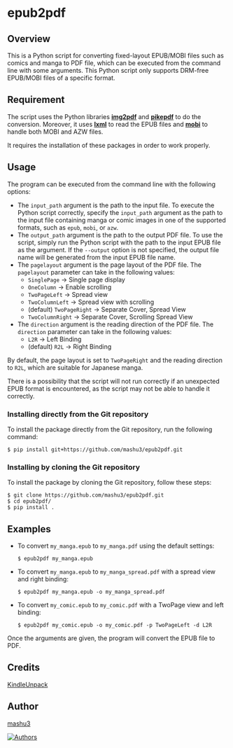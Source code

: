 # epub2pdf
## Overview
This is a Python script for converting fixed-layout EPUB/MOBI files such as comics and manga to PDF file, which can be executed from the command line with some arguments.
This Python script only supports DRM-free EPUB/MOBI files of a specific format.

## Requirement
The script uses the Python libraries **[img2pdf](https://pypi.org/project/img2pdf/)** and **[pikepdf](https://pypi.org/project/pikepdf/)** to do the conversion.
Moreover, it uses **[lxml](https://pypi.org/project/lxml/)** to read the EPUB files and  **[mobi](https://pypi.org/project/mobi/)** to handle both MOBI and AZW files.

It requires the installation of these packages in order to work properly.

## Usage
The program can be executed from the command line with the following options:
- The `input_path` argument is the path to the input file. To execute the Python script correctly, specify the `input_path` argument as the path to the input file containing manga or comic images in one of the supported formats, such as `epub`, `mobi`, or  `azw`.
- The `output_path` argument is the path to the output PDF file. To use the script, simply run the Python script with the path to the input EPUB file as the argument. If the `--output` option is not specified, the output file name will be generated from the input EPUB file name.
- The `pagelayout` argument is the page layout of the PDF file. The `pagelayout` parameter can take in the following values:
    - `SinglePage` -> Single page display
    - `OneColumn` -> Enable scrolling
    - `TwoPageLeft` -> Spread view
    - `TwoColumnLeft` -> Spread view with scrolling
    - (default) `TwoPageRight` -> Separate Cover, Spread View
    - `TwoColumnRight` -> Separate Cover, Scrolling Spread View
- The `direction` argument is the reading direction of the PDF file. The `direction` parameter can take in the following values:
    - `L2R` -> Left Binding
    - (default) `R2L` -> Right Binding

By default, the page layout is set to `TwoPageRight` and the reading direction to `R2L`, which are suitable for Japanese manga.

There is a possibility that the script will not run correctly if an unexpected EPUB format is encountered, as the script may not be able to handle it correctly.

### Installing directly from the Git repository
To install the package directly from the Git repository, run the following command:
```
$ pip install git+https://github.com/mashu3/epub2pdf.git
```
### Installing by cloning the Git repository
To install the package by cloning the Git repository, follow these steps:
```
$ git clone https://github.com/mashu3/epub2pdf.git
$ cd epub2pdf/
$ pip install .
```

## Examples
- To convert `my_manga.epub` to `my_manga.pdf` using the default settings:

    `$ epub2pdf my_manga.epub`

- To convert `my_manga.epub` to `my_manga_spread.pdf` with a spread view and right binding:

    `$ epub2pdf my_manga.epub -o my_manga_spread.pdf`

- To convert `my_comic.epub` to `my_comic.pdf` with a TwoPage view and left binding:

    `$ epub2pdf my_comic.epub -o my_comic.pdf -p TwoPageLeft -d L2R`

Once the arguments are given, the program will convert the EPUB file to PDF.

## Credits
[KindleUnpack](https://github.com/kevinhendricks/KindleUnpack)

## Author
[mashu3](https://github.com/mashu3)

[![Authors](https://contrib.rocks/image?repo=mashu3/epub2pdf)](https://github.com/mashu3/epub2pdf/graphs/contributors)
